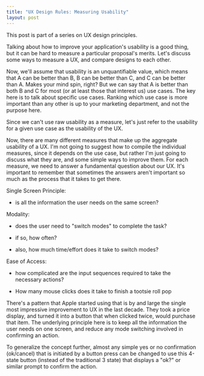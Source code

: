 ```yaml
---
title: "UX Design Rules: Measuring Usability"
layout: post
---
```

This post is part of a series on UX design principles.

Talking about how to improve your application's usability is a good thing, but it can be hard to measure a particular proposal's merits. Let's discuss some ways to measure a UX, and compare designs to each other.

Now, we'll assume that usability is an unquantifiable value, which means that A can be better than B, B can be better than C, and C can be better than A. Makes your mind spin, right? But we can say that A is better than both B and C for most (or at least those that interest us) use cases. The key here is to talk about specific use cases. Ranking which use case is more important than any other is up to your marketing department, and not the purpose here.

Since we can't use raw usability as a measure, let's just refer to the usability for a given use case as the usability of the UX.

Now, there are many different measures that make up the aggregate usability of a UX. I'm not going to suggest how to compile the individual measures, since it depends on the use case, but rather I'm just going to discuss what they are, and some simple ways to improve them. For each measure, we need to answer a fundamental question about our UX. It's important to remember that sometimes the answers aren't important so much as the process that it takes to get there.

Single Screen Principle:

* is all the information the user needs on the same screen?

Modality:

* does the user need to "switch modes" to complete the task?

* if so, how often?

* also, how much time/effort does it take to switch modes?

Ease of Access:

* how complicated are the input sequences required to take the necessary actions?

* How many mouse clicks does it take to finish a tootsie roll pop

There's a pattern that Apple started using that is by and large the single most impressive improvement to UX in the last decade. They took a price display, and turned it into a button that when clicked twice, would purchase that item. The underlying principle here is to keep all the information the user needs on one screen, and reduce any mode switching involved in confirming an action.

To generalize the concept further, almost any simple yes or no confirmation (ok/cancel) that is initiated by a button press can be changed to use this 4-state button (instead of the traditional 3 state) that displays a "ok?" or similar prompt to confirm the action.
